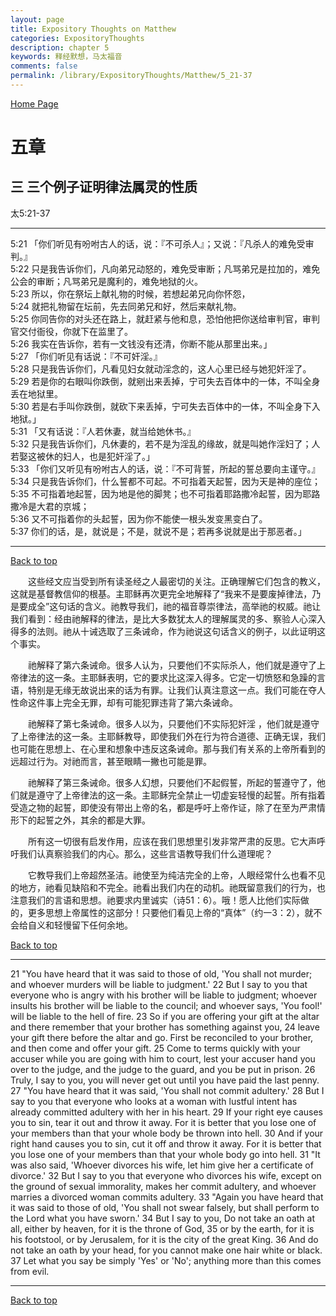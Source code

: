 ```yaml
---
layout: page
title: Expository Thoughts on Matthew
categories: ExpositoryThoughts
description: chapter 5
keywords: 释经默想，马太福音
comments: false
permalink: /library/ExpositoryThoughts/Matthew/5_21-37
---
```

[ Home Page ]({{site.baseurl}}/index) <br>

<a name="0"></a>
# 五章 

## 三 三个例子证明律法属灵的性质

太5:21-37

***

5:21 「你们听见有吩咐古人的话，说：『不可杀人』；又说：『凡杀人的难免受审判。』<br>
5:22 只是我告诉你们，凡向弟兄动怒的，难免受审断；凡骂弟兄是拉加的，难免公会的审断；凡骂弟兄是魔利的，难免地狱的火。<br>
5:23 所以，你在祭坛上献礼物的时候，若想起弟兄向你怀怨，<br>
5:24 就把礼物留在坛前，先去同弟兄和好，然后来献礼物。<br>
5:25 你同告你的对头还在路上，就赶紧与他和息，恐怕他把你送给审判官，审判官交付衙役，你就下在监里了。<br>
5:26 我实在告诉你，若有一文钱没有还清，你断不能从那里出来。」<br>
5:27 「你们听见有话说：『不可奸淫。』<br>
5:28 只是我告诉你们，凡看见妇女就动淫念的，这人心里已经与她犯奸淫了。<br>
5:29 若是你的右眼叫你跌倒，就剜出来丢掉，宁可失去百体中的一体，不叫全身丢在地狱里。<br>
5:30 若是右手叫你跌倒，就砍下来丢掉，宁可失去百体中的一体，不叫全身下入地狱。」<br>
5:31 「又有话说：『人若休妻，就当给她休书。』<br>
5:32 只是我告诉你们，凡休妻的，若不是为淫乱的缘故，就是叫她作淫妇了；人若娶这被休的妇人，也是犯奸淫了。」<br>
5:33 「你们又听见有吩咐古人的话，说：『不可背誓，所起的誓总要向主谨守。』<br>
5:34 只是我告诉你们，什么誓都不可起。不可指着天起誓，因为天是神的座位；<br>
5:35 不可指着地起誓，因为地是他的脚凳；也不可指着耶路撒冷起誓，因为耶路撒冷是大君的京城；<br>
5:36 又不可指着你的头起誓，因为你不能使一根头发变黑变白了。<br>
5:37 你们的话，是，就说是；不是，就说不是；若再多说就是出于那恶者。」<br>

***

[Back to top](#0)

&emsp;&emsp;这些经文应当受到所有读圣经之人最密切的关注。正确理解它们包含的教义，这就是基督教信仰的根基。主耶稣再次更完全地解释了“我来不是要废掉律法，乃是要成全”这句话的含义。祂教导我们，祂的福音尊崇律法，高举祂的权威。祂让我们看到：经由祂解释的律法，是比大多数犹太人的理解属灵的多、察验人心深入得多的法则。祂从十诫选取了三条诫命，作为祂说这句话含义的例子，以此证明这个事实。

&emsp;&emsp;祂解释了第六条诫命。很多人认为，只要他们不实际杀人，他们就是遵守了上帝律法的这一条。主耶稣表明，它的要求比这深入得多。它定一切愤怒和急躁的言语，特别是无缘无故说出来的话为有罪。让我们认真注意这一点。我们可能在夺人性命这件事上完全无罪，却有可能犯罪违背了第六条诫命。

&emsp;&emsp;祂解释了第七条诫命。很多人以为，只要他们不实际犯奸淫 ，他们就是遵守了上帝律法的这一条。主耶稣教导，即使我们外在行为符合道德、正确无误，我们也可能在思想上、在心里和想象中违反这条诫命。那与我们有关系的上帝所看到的远超过行为。对祂而言，甚至眼睛一撇也可能是罪。

&emsp;&emsp;祂解释了第三条诫命。很多人幻想，只要他们不起假誓，所起的誓遵守了，他们就是遵守了上帝律法的这一条。主耶稣完全禁止一切虚妄轻慢的起誓。所有指着受造之物的起誓，即使没有带出上帝的名，都是呼吁上帝作证，除了在至为严肃情形下的起誓之外，其余的都是大罪。

&emsp;&emsp;所有这一切很有启发作用，应该在我们思想里引发非常严肃的反思。它大声呼吁我们认真察验我们的内心。那么，这些言语教导我们什么道理呢？

&emsp;&emsp;它教导我们上帝超然圣洁。祂使至为纯洁完全的上帝，人眼经常什么也看不见的地方，祂看见缺陷和不完全。祂看出我们内在的动机。祂既留意我们的行为，也注意我们的言语和思想。祂要求内里诚实（诗51：6）。哦！愿人比他们实际做的，更多思想上帝属性的这部分！只要他们看见上帝的“真体”（约一3：2），就不会给自义和轻慢留下任何余地。

[Back to top](#0)

***

21 "You have heard that it was said to those of old, 'You shall not murder; and whoever murders will be liable to judgment.' 22 But I say to you that everyone who is angry with his brother will be liable to judgment; whoever insults his brother will be liable to the council; and whoever says, 'You fool!' will be liable to the hell of fire. 23 So if you are offering your gift at the altar and there remember that your brother has something against you, 24 leave your gift there before the altar and go. First be reconciled to your brother, and then come and offer your gift. 25 Come to terms quickly with your accuser while you are going with him to court, lest your accuser hand you over to the judge, and the judge to the guard, and you be put in prison. 26 Truly, I say to you, you will never get out until you have paid the last penny. 27 "You have heard that it was said, 'You shall not commit adultery.' 28 But I say to you that everyone who looks at a woman with lustful intent has already committed adultery with her in his heart. 29 If your right eye causes you to sin, tear it out and throw it away. For it is better that you lose one of your members than that your whole body be thrown into hell. 30 And if your right hand causes you to sin, cut it off and throw it away. For it is better that you lose one of your members than that your whole body go into hell. 31 "It was also said, 'Whoever divorces his wife, let him give her a certificate of divorce.' 32 But I say to you that everyone who divorces his wife, except on the ground of sexual immorality, makes her commit adultery, and whoever marries a divorced woman commits adultery. 33 "Again you have heard that it was said to those of old, 'You shall not swear falsely, but shall perform to the Lord what you have sworn.' 34 But I say to you, Do not take an oath at all, either by heaven, for it is the throne of God, 35 or by the earth, for it is his footstool, or by Jerusalem, for it is the city of the great King. 36 And do not take an oath by your head, for you cannot make one hair white or black. 37 Let what you say be simply 'Yes' or 'No'; anything more than this comes from evil.

***

[Back to top](#0)
